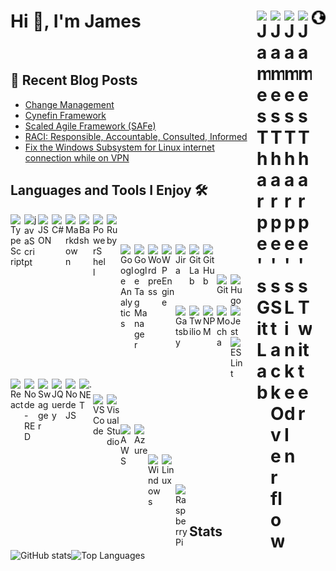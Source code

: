 # Hi 👋, I'm James [<img align="right" alt="James Tharpe's Website" width="22px" src="https://raw.githubusercontent.com/iconic/open-iconic/master/svg/globe.svg">](https://www.jamestharpe.com/)[<img align="right" alt="James Tharpe's Twitter" width="22px" src="https://cdn.jsdelivr.net/npm/simple-icons@v3/icons/twitter.svg">](https://twitter.com/jamestharpe)[<img align="right" alt="James Tharpe's LinkedIn" width="22px" src="https://cdn.jsdelivr.net/npm/simple-icons@v3/icons/linkedin.svg">](https://www.linkedin.com/in/jamestharpe/)[<img align="right" alt="James Tharpe's StackOverflow" width="22px" src="https://cdn.jsdelivr.net/npm/simple-icons@v3/icons/stackoverflow.svg">](https://stackoverflow.com/users/104763/james)[<img align="right" alt="James Tharpe's GitLab" width="22px" src="https://cdn.jsdelivr.net/npm/simple-icons@v3/icons/gitlab.svg">](https://gitlab.com/jamestharpe)

<br />

## 📝 Recent Blog Posts

<!-- BLOG-POST-LIST:START -->
- [Change Management](https://www.jamestharpe.com/change-management/)
- [Cynefin Framework](https://www.jamestharpe.com/cynefin/)
- [Scaled Agile Framework (SAFe)](https://www.jamestharpe.com/safe-framework/)
- [RACI: Responsible, Accountable, Consulted, Informed](https://www.jamestharpe.com/raci/)
- [Fix the Windows Subsystem for Linux internet connection while on VPN](https://www.jamestharpe.com/wsl-vpn/)
<!-- BLOG-POST-LIST:END -->

## Languages and Tools I Enjoy 🛠

<!-- Languages -->
<img align="left" alt="TypeScript" width="22px" src="https://cdn.jsdelivr.net/npm/simple-icons@v3/icons/typescript.svg">
<img align="left" alt="javaScript" width="22px" src="https://cdn.jsdelivr.net/npm/simple-icons@v3/icons/javascript.svg">
<img align="left" alt="JSON" width="22px" src="https://cdn.jsdelivr.net/npm/simple-icons@v3/icons/json.svg">
<img align="left" alt="C#" width="22px" src="https://cdn.jsdelivr.net/npm/simple-icons@v3/icons/csharp.svg">
<img align="left" alt="Markdown" width="22px" src="https://cdn.jsdelivr.net/npm/simple-icons@v3/icons/markdown.svg">
<img align="left" alt="Bash" width="22px" src="https://cdn.jsdelivr.net/npm/simple-icons@v3/icons/gnubash.svg">
<img align="left" alt="PowerShell" width="22px" src="https://cdn.jsdelivr.net/npm/simple-icons@v3/icons/powershell.svg">
<img align="left" alt="Ruby" width="22px" src="https://cdn.jsdelivr.net/npm/simple-icons@v3/icons/ruby.svg">

<br /><br />

<!-- Apps -->

<img align="left" alt="Google Analytics" width="22px" src="https://cdn.jsdelivr.net/npm/simple-icons@v3/icons/googleanalytics.svg">
<img align="left" alt="Google Tag Manager" width="22px" src="https://cdn.jsdelivr.net/npm/simple-icons@v3/icons/googletagmanager.svg">
<img align="left" alt="Wordpress" width="22px" src="https://cdn.jsdelivr.net/npm/simple-icons@v3/icons/wordpress.svg">
<img align="left" alt="WP Engine" width="22px" src="https://cdn.jsdelivr.net/npm/simple-icons@v3/icons/wpengine.svg">
<img align="left" alt="Jira" width="22px" src="https://cdn.jsdelivr.net/npm/simple-icons@v3/icons/jira.svg">
<img align="left" alt="GitLab" width="22px" src="https://cdn.jsdelivr.net/npm/simple-icons@v3/icons/gitlab.svg">
<img align="left" alt="GitHub" width="22px" src="https://cdn.jsdelivr.net/npm/simple-icons@v3/icons/github.svg">

<br /><br />

<!-- APIs and CLIs -->

<img align="left" alt="Git" width="22px" src="https://cdn.jsdelivr.net/npm/simple-icons@v3/icons/git.svg">
<img align="left" alt="Hugo" width="22px" src="https://cdn.jsdelivr.net/npm/simple-icons@v3/icons/hugo.svg">
<img align="left" alt="Gatsby" width="22px" src="https://cdn.jsdelivr.net/npm/simple-icons@v3/icons/gatsby.svg">
<img align="left" alt="Twilio" width="22px" src="https://cdn.jsdelivr.net/npm/simple-icons@v3/icons/twilio.svg">

<br /><br />

<!-- Package Managers and Test Frameworks -->

<img align="left" alt="NPM" width="22px" src="https://cdn.jsdelivr.net/npm/simple-icons@v3/icons/npm.svg">
<img align="left" alt="Mocha" width="22px" src="https://cdn.jsdelivr.net/npm/simple-icons@v3/icons/mocha.svg">
<img align="left" alt="Jest" width="22px" src="https://cdn.jsdelivr.net/npm/simple-icons@v3/icons/jest.svg">
<img align="left" alt="ESLint" width="22px" src="https://cdn.jsdelivr.net/npm/simple-icons@v3/icons/eslint.svg">

<br /><br />

<!-- Frameworks and Libs -->

<img align="left" alt="React" width="22px" src="https://cdn.jsdelivr.net/npm/simple-icons@v3/icons/react.svg">
<img align="left" alt="Node-RED" width="22px" src="https://cdn.jsdelivr.net/npm/simple-icons@v3/icons/node-red.svg">
<img align="left" alt="Swagger" width="22px" src="https://cdn.jsdelivr.net/npm/simple-icons@v3/icons/swagger.svg">
<img align="left" alt="JQuery" width="22px" src="https://cdn.jsdelivr.net/npm/simple-icons@v3/icons/jquery.svg">

<br /><br />

<!-- Run-times -->

<img align="left" alt="NodeJS" width="22px" src="https://cdn.jsdelivr.net/npm/simple-icons@v3/icons/node-dot-js.svg">
<img align="left" alt=".NET" width="22px" src="https://cdn.jsdelivr.net/npm/simple-icons@v3/icons/dot-net.svg">


<br /><br />

<!-- Editors and IDEs -->

<img align="left" alt="VS Code" width="22px" src="https://cdn.jsdelivr.net/npm/simple-icons@v3/icons/visualstudiocode.svg">
<img align="left" alt="Visual Studio" width="22px" src="https://cdn.jsdelivr.net/npm/simple-icons@v3/icons/visualstudio.svg">

<br /><br />

<!-- Cloud -->

<img align="left" alt="AWS" width="22px" src="https://cdn.jsdelivr.net/npm/simple-icons@v3/icons/amazonaws.svg">
<img align="left" alt="Azure" width="22px" src="https://cdn.jsdelivr.net/npm/simple-icons@v3/icons/microsoftazure.svg">

<br /><br />

<!-- OSes -->

<img align="left" alt="Windows" width="22px" src="https://cdn.jsdelivr.net/npm/simple-icons@v3/icons/windows.svg">
<img align="left" alt="Linux" width="22px" src="https://cdn.jsdelivr.net/npm/simple-icons@v3/icons/linux.svg">

<br /><br />

<!-- Hardware -->

<img align="left" alt="Raspberry Pi" width="22px" src="https://cdn.jsdelivr.net/npm/simple-icons@v3/icons/raspberrypi.svg">

<br /><br />

## Stats

<img align="left" alt="GitHub stats" src="https://github-readme-stats.vercel.app/api?username=jamestharpe&show_icons=true&hide_border=true&count_private=true" />
<img align="left" alt="Top Languages" src="https://github-readme-stats.vercel.app/api/top-langs/?username=jamestharpe&layout=compact&hide_border=true" />

<!--
**jamestharpe/jamestharpe** is a ✨ _special_ ✨ repository because its `README.md` (this file) appears on your GitHub profile.

Here are some ideas to get you started:

- 🔭 I’m currently working on ...
- 🌱 I’m currently learning ...
- 👯 I’m looking to collaborate on ...
- 🤔 I’m looking for help with ...
- 💬 Ask me about ...
- 📫 How to reach me: ...
- 😄 Pronouns: ...
- ⚡ Fun fact: ...
-->
